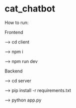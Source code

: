 # cat_chatbot
How to run:

Frontend

  --> cd client
  
  --> npm i
  
  --> npm run dev

Backend

  --> cd server
  
  --> pip install -r requirements.txt
  
  --> python app.py
